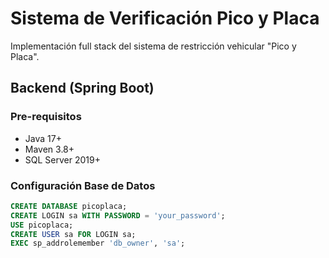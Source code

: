 # Sistema de Verificación Pico y Placa

Implementación full stack del sistema de restricción vehicular "Pico y Placa".

## Backend (Spring Boot)

### Pre-requisitos
- Java 17+
- Maven 3.8+
- SQL Server 2019+

### Configuración Base de Datos
```sql
CREATE DATABASE picoplaca;
CREATE LOGIN sa WITH PASSWORD = 'your_password';
USE picoplaca;
CREATE USER sa FOR LOGIN sa;
EXEC sp_addrolemember 'db_owner', 'sa';
